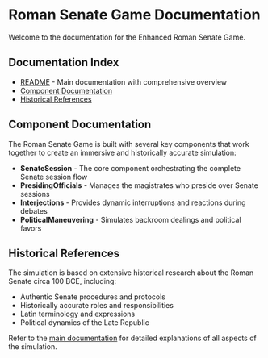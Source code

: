 # Roman Senate Game Documentation

Welcome to the documentation for the Enhanced Roman Senate Game.

## Documentation Index

- [README](README.md) - Main documentation with comprehensive overview
- [Component Documentation](#component-documentation)
- [Historical References](#historical-references)

## Component Documentation

The Roman Senate Game is built with several key components that work together to create an immersive and historically accurate simulation:

- **SenateSession** - The core component orchestrating the complete Senate session flow
- **PresidingOfficials** - Manages the magistrates who preside over Senate sessions
- **Interjections** - Provides dynamic interruptions and reactions during debates
- **PoliticalManeuvering** - Simulates backroom dealings and political favors

## Historical References

The simulation is based on extensive historical research about the Roman Senate circa 100 BCE, including:

- Authentic Senate procedures and protocols
- Historically accurate roles and responsibilities
- Latin terminology and expressions
- Political dynamics of the Late Republic

Refer to the [main documentation](README.md) for detailed explanations of all aspects of the simulation.